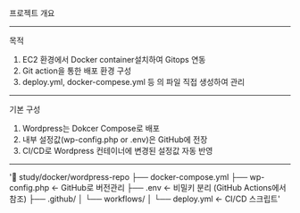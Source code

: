 프로젝트 개요

-----------------------------------

목적
1. EC2 환경에서 Docker container설치하여 Gitops 연동
2. Git action을 통한 배포 환경 구성
3. deploy.yml, docker-compese.yml 등 의 파일 직접 생성하여 관리

-----------------------------------

기본 구성
1. Wordpress는 Dokcer Compose로 배포
2. 내부 설정값(wp-config.php or .env)은 GitHub에 전장
3. CI/CD로 Wordpress 컨테이너에 변경된 설정값 자동 반영


--------------------------------

'📂 study/docker/wordpress-repo
├── docker-compose.yml
├── wp-config.php             ← GitHub로 버전관리
├── .env                      ← 비밀키 분리 (GitHub Actions에서 참조)
├── .github/
│   └── workflows/
│       └── deploy.yml        ← CI/CD 스크립트'
